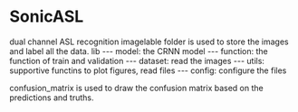 # SonicASL
dual channel ASL recognition
imagelable folder is used to store the images and label all the data.
lib --- model: the CRNN model
    --- function: the function of train and validation
    --- dataset: read the images
    --- utils: supportive functins to plot figures, read files
    --- config: configure the files
    
confusion_matrix is used to draw the confusion matrix based on the predictions and truths.
